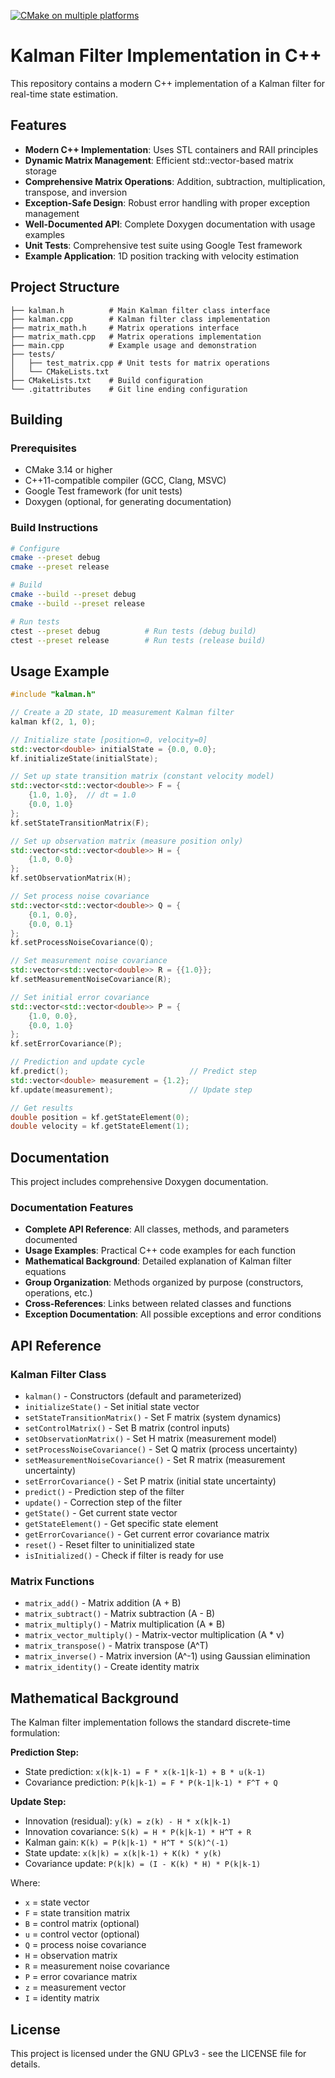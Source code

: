 [![CMake on multiple platforms](https://github.com/ronnymilleo/kalman_cpp/actions/workflows/cmake-multi-platform.yml/badge.svg?branch=main)](https://github.com/ronnymilleo/kalman_cpp/actions/workflows/cmake-multi-platform.yml)

# Kalman Filter Implementation in C++

This repository contains a modern C++ implementation of a Kalman filter for real-time state estimation.

## Features

- **Modern C++ Implementation**: Uses STL containers and RAII principles
- **Dynamic Matrix Management**: Efficient std::vector-based matrix storage
- **Comprehensive Matrix Operations**: Addition, subtraction, multiplication, transpose, and inversion
- **Exception-Safe Design**: Robust error handling with proper exception management
- **Well-Documented API**: Complete Doxygen documentation with usage examples
- **Unit Tests**: Comprehensive test suite using Google Test framework
- **Example Application**: 1D position tracking with velocity estimation

## Project Structure

```
├── kalman.h          # Main Kalman filter class interface
├── kalman.cpp        # Kalman filter class implementation
├── matrix_math.h     # Matrix operations interface
├── matrix_math.cpp   # Matrix operations implementation
├── main.cpp          # Example usage and demonstration
├── tests/
│   ├── test_matrix.cpp # Unit tests for matrix operations
│   └── CMakeLists.txt
├── CMakeLists.txt    # Build configuration
└── .gitattributes    # Git line ending configuration
```

## Building

### Prerequisites
- CMake 3.14 or higher
- C++11-compatible compiler (GCC, Clang, MSVC)
- Google Test framework (for unit tests)
- Doxygen (optional, for generating documentation)

### Build Instructions

```bash
# Configure
cmake --preset debug
cmake --preset release

# Build
cmake --build --preset debug
cmake --build --preset release

# Run tests
ctest --preset debug          # Run tests (debug build)
ctest --preset release        # Run tests (release build)
```

## Usage Example

```cpp
#include "kalman.h"

// Create a 2D state, 1D measurement Kalman filter
kalman kf(2, 1, 0);

// Initialize state [position=0, velocity=0]
std::vector<double> initialState = {0.0, 0.0};
kf.initializeState(initialState);

// Set up state transition matrix (constant velocity model)
std::vector<std::vector<double>> F = {
    {1.0, 1.0},  // dt = 1.0
    {0.0, 1.0}
};
kf.setStateTransitionMatrix(F);

// Set up observation matrix (measure position only)
std::vector<std::vector<double>> H = {
    {1.0, 0.0}
};
kf.setObservationMatrix(H);

// Set process noise covariance
std::vector<std::vector<double>> Q = {
    {0.1, 0.0},
    {0.0, 0.1}
};
kf.setProcessNoiseCovariance(Q);

// Set measurement noise covariance
std::vector<std::vector<double>> R = {{1.0}};
kf.setMeasurementNoiseCovariance(R);

// Set initial error covariance
std::vector<std::vector<double>> P = {
    {1.0, 0.0},
    {0.0, 1.0}
};
kf.setErrorCovariance(P);

// Prediction and update cycle
kf.predict();                           // Predict step
std::vector<double> measurement = {1.2};
kf.update(measurement);                 // Update step

// Get results
double position = kf.getStateElement(0);
double velocity = kf.getStateElement(1);
```

## Documentation

This project includes comprehensive Doxygen documentation.

### Documentation Features
- **Complete API Reference**: All classes, methods, and parameters documented
- **Usage Examples**: Practical C++ code examples for each function
- **Mathematical Background**: Detailed explanation of Kalman filter equations
- **Group Organization**: Methods organized by purpose (constructors, operations, etc.)
- **Cross-References**: Links between related classes and functions
- **Exception Documentation**: All possible exceptions and error conditions

## API Reference

### Kalman Filter Class

- `kalman()` - Constructors (default and parameterized)
- `initializeState()` - Set initial state vector
- `setStateTransitionMatrix()` - Set F matrix (system dynamics)
- `setControlMatrix()` - Set B matrix (control inputs)
- `setObservationMatrix()` - Set H matrix (measurement model)
- `setProcessNoiseCovariance()` - Set Q matrix (process uncertainty)
- `setMeasurementNoiseCovariance()` - Set R matrix (measurement uncertainty)
- `setErrorCovariance()` - Set P matrix (initial state uncertainty)
- `predict()` - Prediction step of the filter
- `update()` - Correction step of the filter
- `getState()` - Get current state vector
- `getStateElement()` - Get specific state element
- `getErrorCovariance()` - Get current error covariance matrix
- `reset()` - Reset filter to uninitialized state
- `isInitialized()` - Check if filter is ready for use

### Matrix Functions

- `matrix_add()` - Matrix addition (A + B)
- `matrix_subtract()` - Matrix subtraction (A - B)
- `matrix_multiply()` - Matrix multiplication (A * B)
- `matrix_vector_multiply()` - Matrix-vector multiplication (A * v)
- `matrix_transpose()` - Matrix transpose (A^T)
- `matrix_inverse()` - Matrix inversion (A^-1) using Gaussian elimination
- `matrix_identity()` - Create identity matrix

## Mathematical Background

The Kalman filter implementation follows the standard discrete-time formulation:

**Prediction Step:**
- State prediction: `x(k|k-1) = F * x(k-1|k-1) + B * u(k-1)`
- Covariance prediction: `P(k|k-1) = F * P(k-1|k-1) * F^T + Q`

**Update Step:**
- Innovation (residual): `y(k) = z(k) - H * x(k|k-1)`
- Innovation covariance: `S(k) = H * P(k|k-1) * H^T + R`
- Kalman gain: `K(k) = P(k|k-1) * H^T * S(k)^(-1)`
- State update: `x(k|k) = x(k|k-1) + K(k) * y(k)`
- Covariance update: `P(k|k) = (I - K(k) * H) * P(k|k-1)`

Where:
- `x` = state vector
- `F` = state transition matrix
- `B` = control matrix (optional)
- `u` = control vector (optional)
- `Q` = process noise covariance
- `H` = observation matrix
- `R` = measurement noise covariance
- `P` = error covariance matrix
- `z` = measurement vector
- `I` = identity matrix

## License

This project is licensed under the GNU GPLv3 - see the LICENSE file for details.
